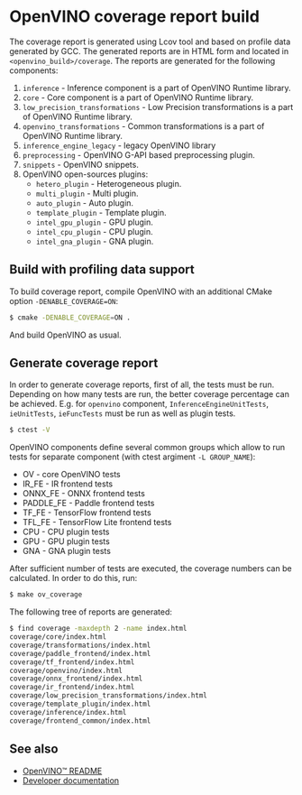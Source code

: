 # OpenVINO coverage report build

The coverage report is generated using Lcov tool and based on profile data generated by GCC.
The generated reports are in HTML form and located in `<openvino_build>/coverage`. The reports are generated for the following components:

1. `inference` - Inference component is a part of OpenVINO Runtime library.
1. `core` - Core component is a part of OpenVINO Runtime library.
1. `low_precision_transformations` - Low Precision transformations is a part of OpenVINO Runtime library.
1. `openvino_transformations` - Common transformations is a part of OpenVINO Runtime library.
1. `inference_engine_legacy` - legacy OpenVINO library
1. `preprocessing` - OpenVINO G-API based preprocessing plugin.
1. `snippets` - OpenVINO snippets.
1. OpenVINO open-sources plugins:
    - `hetero_plugin` - Heterogeneous plugin.
    - `multi_plugin` - Multi plugin.
    - `auto_plugin` - Auto plugin.
    - `template_plugin` - Template plugin.
    - `intel_gpu_plugin` - GPU plugin.
    - `intel_cpu_plugin` - CPU plugin.
    - `intel_gna_plugin` - GNA plugin.

## Build with profiling data support

To build coverage report, compile OpenVINO with an additional CMake option `-DENABLE_COVERAGE=ON`:

```bash
$ cmake -DENABLE_COVERAGE=ON .
```

And build OpenVINO as usual.

## Generate coverage report

In order to generate coverage reports, first of all, the tests must be run. Depending on how many tests are run, the better coverage percentage can be achieved. E.g. for `openvino` component, `InferenceEngineUnitTests`, `ieUnitTests`, `ieFuncTests` must be run as well as plugin tests.

```bash
$ ctest -V
```

OpenVINO components define several common groups which allow to run tests for separate component (with ctest argiment `-L GROUP_NAME`):

 - OV - core OpenVINO tests
 - IR_FE - IR frontend tests
 - ONNX_FE - ONNX frontend tests
 - PADDLE_FE - Paddle frontend tests
 - TF_FE - TensorFlow frontend tests
 - TFL_FE - TensorFlow Lite frontend tests
 - CPU - CPU plugin tests
 - GPU - GPU plugin tests
 - GNA - GNA plugin tests


After sufficient number of tests are executed, the coverage numbers can be calculated. In order to do this, run:

```bash
$ make ov_coverage
```

The following tree of reports are generated:

```bash
$ find coverage -maxdepth 2 -name index.html
coverage/core/index.html
coverage/transformations/index.html
coverage/paddle_frontend/index.html
coverage/tf_frontend/index.html
coverage/openvino/index.html
coverage/onnx_frontend/index.html
coverage/ir_frontend/index.html
coverage/low_precision_transformations/index.html
coverage/template_plugin/index.html
coverage/inference/index.html
coverage/frontend_common/index.html
```

## See also
 * [OpenVINO™ README](../../README.md)
 * [Developer documentation](../../docs/dev/index.md)
